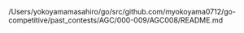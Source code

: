 /Users/yokoyamamasahiro/go/src/github.com/myokoyama0712/go-competitive/past_contests/AGC/000-009/AGC008/README.md
